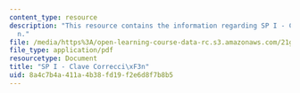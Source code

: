 ```yaml
---
content_type: resource
description: "This resource contains the information regarding SP I - Clave Correcci\xF3\
  n."
file: /media/https%3A/open-learning-course-data-rc.s3.amazonaws.com/21g-701-spanish-i-fall-2003/8a4c7b4a411a4b38fd19f2e6d8f7b8b5_MIT21G_701F03_corrkey.pdf
file_type: application/pdf
resourcetype: Document
title: "SP I - Clave Correcci\xF3n"
uid: 8a4c7b4a-411a-4b38-fd19-f2e6d8f7b8b5
---
```

